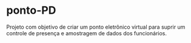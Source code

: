 # ponto-PD
Projeto com objetivo de criar um ponto eletrônico virtual para suprir um controle de presença e amostragem de dados dos funcionários.
